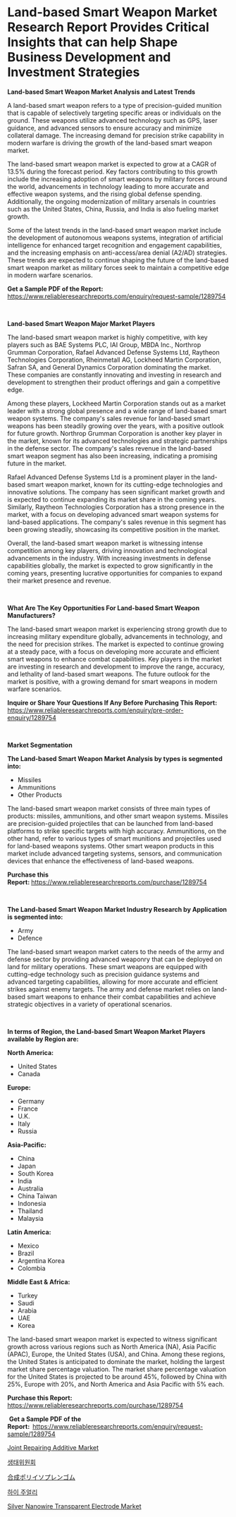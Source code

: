 <p><h1>Land-based Smart Weapon Market Research Report Provides Critical Insights that can help Shape Business Development and Investment Strategies</h1></p><p><strong>Land-based Smart Weapon Market Analysis and Latest Trends</strong></p>
<p><p>A land-based smart weapon refers to a type of precision-guided munition that is capable of selectively targeting specific areas or individuals on the ground. These weapons utilize advanced technology such as GPS, laser guidance, and advanced sensors to ensure accuracy and minimize collateral damage. The increasing demand for precision strike capability in modern warfare is driving the growth of the land-based smart weapon market.</p><p>The land-based smart weapon market is expected to grow at a CAGR of 13.5% during the forecast period. Key factors contributing to this growth include the increasing adoption of smart weapons by military forces around the world, advancements in technology leading to more accurate and effective weapon systems, and the rising global defense spending. Additionally, the ongoing modernization of military arsenals in countries such as the United States, China, Russia, and India is also fueling market growth.</p><p>Some of the latest trends in the land-based smart weapon market include the development of autonomous weapons systems, integration of artificial intelligence for enhanced target recognition and engagement capabilities, and the increasing emphasis on anti-access/area denial (A2/AD) strategies. These trends are expected to continue shaping the future of the land-based smart weapon market as military forces seek to maintain a competitive edge in modern warfare scenarios.</p></p>
<p><strong>Get a Sample PDF of the Report:&nbsp;</strong> <a href="https://www.reliableresearchreports.com/enquiry/request-sample/1289754">https://www.reliableresearchreports.com/enquiry/request-sample/1289754</a></p>
<p>&nbsp;</p>
<p><strong>Land-based Smart Weapon Major Market Players</strong></p>
<p><p>The land-based smart weapon market is highly competitive, with key players such as BAE Systems PLC, IAI Group, MBDA Inc., Northrop Grumman Corporation, Rafael Advanced Defense Systems Ltd, Raytheon Technologies Corporation, Rheinmetall AG, Lockheed Martin Corporation, Safran SA, and General Dynamics Corporation dominating the market. These companies are constantly innovating and investing in research and development to strengthen their product offerings and gain a competitive edge.</p><p>Among these players, Lockheed Martin Corporation stands out as a market leader with a strong global presence and a wide range of land-based smart weapon systems. The company's sales revenue for land-based smart weapons has been steadily growing over the years, with a positive outlook for future growth. Northrop Grumman Corporation is another key player in the market, known for its advanced technologies and strategic partnerships in the defense sector. The company's sales revenue in the land-based smart weapon segment has also been increasing, indicating a promising future in the market.</p><p>Rafael Advanced Defense Systems Ltd is a prominent player in the land-based smart weapon market, known for its cutting-edge technologies and innovative solutions. The company has seen significant market growth and is expected to continue expanding its market share in the coming years. Similarly, Raytheon Technologies Corporation has a strong presence in the market, with a focus on developing advanced smart weapon systems for land-based applications. The company's sales revenue in this segment has been growing steadily, showcasing its competitive position in the market.</p><p>Overall, the land-based smart weapon market is witnessing intense competition among key players, driving innovation and technological advancements in the industry. With increasing investments in defense capabilities globally, the market is expected to grow significantly in the coming years, presenting lucrative opportunities for companies to expand their market presence and revenue.</p></p>
<p>&nbsp;</p>
<p><strong>What Are The Key Opportunities For Land-based Smart Weapon Manufacturers?</strong></p>
<p><p>The land-based smart weapon market is experiencing strong growth due to increasing military expenditure globally, advancements in technology, and the need for precision strikes. The market is expected to continue growing at a steady pace, with a focus on developing more accurate and efficient smart weapons to enhance combat capabilities. Key players in the market are investing in research and development to improve the range, accuracy, and lethality of land-based smart weapons. The future outlook for the market is positive, with a growing demand for smart weapons in modern warfare scenarios.</p></p>
<p><strong>Inquire or Share Your Questions If Any Before Purchasing This Report:</strong> <a href="https://www.reliableresearchreports.com/enquiry/pre-order-enquiry/1289754">https://www.reliableresearchreports.com/enquiry/pre-order-enquiry/1289754</a></p>
<p>&nbsp;</p>
<p><strong>Market Segmentation</strong></p>
<p><strong>The Land-based Smart Weapon Market Analysis by types is segmented into:</strong></p>
<p><ul><li>Missiles</li><li>Ammunitions</li><li>Other Products</li></ul></p>
<p><p>The land-based smart weapon market consists of three main types of products: missiles, ammunitions, and other smart weapon systems. Missiles are precision-guided projectiles that can be launched from land-based platforms to strike specific targets with high accuracy. Ammunitions, on the other hand, refer to various types of smart munitions and projectiles used for land-based weapons systems. Other smart weapon products in this market include advanced targeting systems, sensors, and communication devices that enhance the effectiveness of land-based weapons.</p></p>
<p><strong>Purchase this Report:&nbsp;</strong><a href="https://www.reliableresearchreports.com/purchase/1289754">https://www.reliableresearchreports.com/purchase/1289754</a></p>
<p>&nbsp;</p>
<p><strong>The Land-based Smart Weapon Market Industry Research by Application is segmented into:</strong></p>
<p><ul><li>Army</li><li>Defence</li></ul></p>
<p><p>The land-based smart weapon market caters to the needs of the army and defense sector by providing advanced weaponry that can be deployed on land for military operations. These smart weapons are equipped with cutting-edge technology such as precision guidance systems and advanced targeting capabilities, allowing for more accurate and efficient strikes against enemy targets. The army and defense market relies on land-based smart weapons to enhance their combat capabilities and achieve strategic objectives in a variety of operational scenarios.</p></p>
<p>&nbsp;</p>
<p><strong>In terms of Region, the Land-based Smart Weapon Market Players available by Region are:</strong></p>
<p>
    <p> <strong> North America: </strong>
        <ul>
            <li>United States</li>
            <li>Canada</li>
        </ul>
        </p> 
    <p> <strong> Europe: </strong>
        <ul>
            <li>Germany</li>
            <li>France</li>
            <li>U.K.</li>
            <li>Italy</li>
            <li>Russia</li>
        </ul>
        </p> 
    <p> <strong> Asia-Pacific: </strong>
        <ul>
            <li>China</li>
            <li>Japan</li>
            <li>South Korea</li>
            <li>India</li>
            <li>Australia</li>
            <li>China Taiwan</li>
            <li>Indonesia</li>
            <li>Thailand</li>
            <li>Malaysia</li>
        </ul>
        </p> 
    <p> <strong> Latin America: </strong>
        <ul>
            <li>Mexico</li>
            <li>Brazil</li>
            <li>Argentina Korea</li>
            <li>Colombia</li>
        </ul>
        </p> 
    <p> <strong> Middle East & Africa: </strong>
        <ul>
            <li>Turkey</li>
            <li>Saudi</li>
            <li>Arabia</li>
            <li>UAE</li>
            <li>Korea</li>
        </ul>
    </p>
    </p>
<p><p>The land-based smart weapon market is expected to witness significant growth across various regions such as North America (NA), Asia Pacific (APAC), Europe, the United States (USA), and China. Among these regions, the United States is anticipated to dominate the market, holding the largest market share percentage valuation. The market share percentage valuation for the United States is projected to be around 45%, followed by China with 25%, Europe with 20%, and North America and Asia Pacific with 5% each.</p></p>
<p><strong>Purchase this Report: </strong><a href="https://www.reliableresearchreports.com/purchase/1289754">https://www.reliableresearchreports.com/purchase/1289754</a></p>
<p>&nbsp;<strong>Get a Sample PDF of the Report:&nbsp;&nbsp;</strong><a href="https://www.reliableresearchreports.com/enquiry/request-sample/1289754">https://www.reliableresearchreports.com/enquiry/request-sample/1289754</a></p>
<p><strong></strong></p>
<p><p><a href="https://github.com/nathandecarvalho/Market-Research-Report-List-2/blob/main/joint-repairing-additive-market.md">Joint Repairing Additive Market</a></p><p><a href="https://medium.com/@akhooha50888/%EC%83%9D%ED%83%9C%ED%95%99%EC%A0%81-%EB%B3%B4%EB%93%9C-%EC%8B%9C%EC%9E%A5-%EC%A0%84%EB%A7%9D-%EC%82%B0%EC%97%85-%EA%B0%9C%EC%9A%94-%EB%B0%8F-%EC%98%88%EC%B8%A1-2024%EB%85%84%EB%B6%80%ED%84%B0-2031%EB%85%84%EA%B9%8C%EC%A7%80-d5ef466855c6">생태위원회</a></p><p><a href="https://medium.com/@soamybahemax/%E5%90%88%E6%88%90%E3%83%9D%E3%83%AA%E3%82%A4%E3%82%BD%E3%83%97%E3%83%AC%E3%83%B3%E3%82%B4%E3%83%A0%E5%B8%82%E5%A0%B4%E3%83%AC%E3%83%9D%E3%83%BC%E3%83%88%E3%81%AF-%E3%81%93%E3%81%AE%E5%B8%82%E5%A0%B4%E3%81%AE%E6%9C%80%E6%96%B0%E3%83%88%E3%83%AC%E3%83%B3%E3%83%89%E3%81%A8%E6%88%90%E9%95%B7%E6%A9%9F%E4%BC%9A%E3%82%92%E6%98%8E%E3%82%89%E3%81%8B%E3%81%AB%E3%81%97%E3%81%BE%E3%81%99-8f8b8bbc8854">合成ポリイソプレンゴム</a></p><p><a href="https://medium.com/@angelnienowdseej3e45z3p8c/%ED%95%98%EC%9D%B4-%EC%A3%BC%EC%96%BC%EB%A6%AC-%EC%8B%9C%EC%9E%A5-%EC%8B%9C%EC%9E%A5-cagr-%EC%8B%9C%EC%9E%A5-%EB%8F%99%ED%96%A5-%EB%B0%8F-%EC%84%B1%EC%9E%A5-%EC%A0%84%EB%9E%B5%EC%97%90-%EB%8C%80%ED%95%9C-%ED%86%B5%EC%B0%B0%EB%A0%A5-2c0094b90fd3">하이 주얼리</a></p><p><a href="https://view.publitas.com/reportprime-1/silver-nanowire-transparent-electrode-market-size-focuses-on-market-dynamics-in-depth-analysis-and-future-projections-of-its-market-forecasted-for-period-from-2024-to-2031/">Silver Nanowire Transparent Electrode Market</a></p></p>